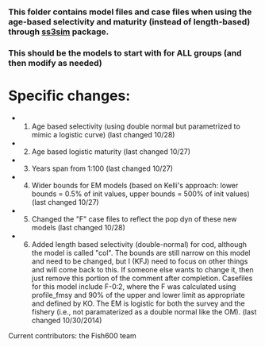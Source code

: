 ### This folder contains model files and case files when using the age-based selectivity and maturity (instead of length-based) through [ss3sim](https://github.com/ss3sim/ss3sim) package.

### This should be the models to start with for ALL groups (and then modify as needed)


# Specific changes: 
- 1. Age based selectivity (using double normal but parametrized to mimic a logistic curve) (last changed 10/28)
- 2. Age based logistic maturity (last changed 10/27)
- 3. Years span from 1:100 (last changed 10/27)
- 4. Wider bounds for EM models (based on Kelli's approach: lower bounds = 0.5% of init values, upper bounds = 500% of init values) (last changed 10/27)
- 5. Changed the "F" case files to reflect the pop dyn of these new models (last changed 10/28)
- 6. Added length based selectivity (double-normal) for cod, although the model is called "col". The bounds are still narrow on this model and need to be changed, but I (KFJ) need to focus on other things and will come back to this. If someone else wants to change it, then just remove this portion of the comment after completion. Casefiles for this model include F-0:2, where the F was calculated using profile_fmsy and 90% of the upper and lower limit as appropriate and defined by KO. The EM is logistic for both the survey and the fishery (i.e., not paramaterized as a double normal like the OM). (last changed 10/30/2014)

Current contributors: the Fish600 team
